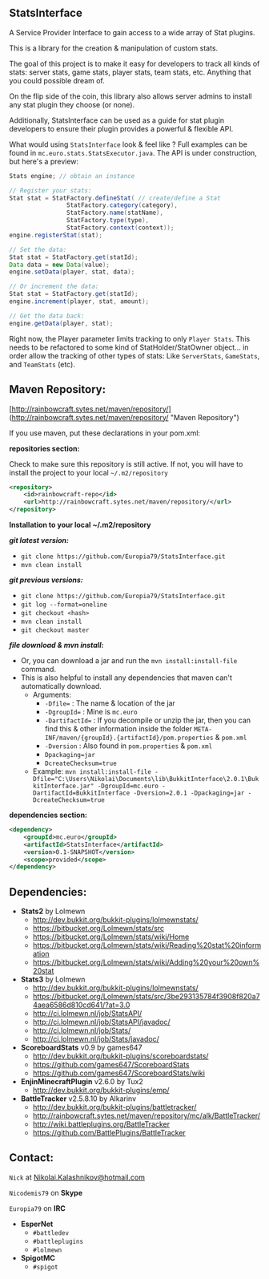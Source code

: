 StatsInterface
---
A Service Provider Interface to gain access to a wide array of Stat plugins.

This is a library for the creation & manipulation of custom stats.

The goal of this project is to make it easy for developers to track 
all kinds of stats: server stats, game stats, player stats, team stats, etc.
Anything that you could possible dream of.

On the flip side of the coin, this library also allows server admins 
to install any stat plugin they choose (or none).

Additionally, StatsInterface can be used as a guide for stat plugin developers 
to ensure their plugin provides a powerful & flexible API.

What would using ```StatsInterface``` look & feel like ? 
Full examples can be found in ```mc.euro.stats.StatsExecutor.java```.
The API is under construction, but here's a preview:

```java
Stats engine; // obtain an instance

// Register your stats:
Stat stat = StatFactory.defineStat( // create/define a Stat
                StatFactory.category(category),
                StatFactory.name(statName),
                StatFactory.type(type),
                StatFactory.context(context));
engine.registerStat(stat);

// Set the data:
Stat stat = StatFactory.get(statId);
Data data = new Data(value);
engine.setData(player, stat, data);

// Or increment the data:
Stat stat = StatFactory.get(statId);
engine.increment(player, stat, amount);

// Get the data back:
engine.getData(player, stat);
```

Right now, the Player parameter limits tracking to only ```Player Stats```. 
This needs to be refactored to some kind of StatHolder/StatOwner object...
in order allow the tracking of other types of stats: Like ```ServerStats```, 
```GameStats```, and ```TeamStats``` (etc).

Maven Repository:
---

[http://rainbowcraft.sytes.net/maven/repository/] (http://rainbowcraft.sytes.net/maven/repository/ "Maven Repository")

If you use maven, put these declarations in your pom.xml:

**repositories section:**

Check to make sure this repository is still active. If not, you will have to install the project to your local ```~/.m2/repository```

```xml
<repository>
    <id>rainbowcraft-repo</id>
    <url>http://rainbowcraft.sytes.net/maven/repository/</url>
</repository>
```

**Installation to your local ~/.m2/repository**

***git latest version:***

* ```git clone https://github.com/Europia79/StatsInterface.git```
* ```mvn clean install```

***git previous versions:***
* ```git clone https://github.com/Europia79/StatsInterface.git```
* ```git log --format=oneline```
* ```git checkout <hash>```
* ```mvn clean install```
* ```git checkout master```

***file download & mvn install:***

* Or, you can download a jar and run the ```mvn install:install-file``` command.
* This is also helpful to install any dependencies that maven can't automatically download.
  * Arguments: 
    * ```-Dfile=``` : The name & location of the jar
    * ```-DgroupId=``` : Mine is ```mc.euro```
    * ```-DartifactId=``` : If you decompile or unzip the jar, then you can find this & other information inside the folder ```META-INF/maven/{groupId}.{artifactId}/pom.properties``` & ```pom.xml```
    * ```-Dversion``` : Also found in ```pom.properties``` & ```pom.xml```
    * ```Dpackaging=jar```
    * ```DcreateChecksum=true```
  * Example: ```mvn install:install-file -Dfile="C:\Users\Nikolai\Documents\lib\BukkitInterface\2.0.1\BukkitInterface.jar" -DgroupId=mc.euro -DartifactId=BukkitInterface -Dversion=2.0.1 -Dpackaging=jar -DcreateChecksum=true```

**dependencies section:**

```xml
<dependency>
    <groupId>mc.euro</groupId>
    <artifactId>StatsInterface</artifactId>
    <version>0.1-SNAPSHOT</version>
    <scope>provided</scope>
</dependency>
```


Dependencies:
---
- **Stats2** by Lolmewn
  * http://dev.bukkit.org/bukkit-plugins/lolmewnstats/
  * https://bitbucket.org/Lolmewn/stats/src
  * https://bitbucket.org/Lolmewn/stats/wiki/Home
  * https://bitbucket.org/Lolmewn/stats/wiki/Reading%20stat%20information
  * https://bitbucket.org/Lolmewn/stats/wiki/Adding%20your%20own%20stat
- **Stats3** by Lolmewn
  * http://dev.bukkit.org/bukkit-plugins/lolmewnstats/
  * https://bitbucket.org/Lolmewn/stats/src/3be293135784f3908f820a74aea6586d810cd641/?at=3.0
  * http://ci.lolmewn.nl/job/StatsAPI/
  * http://ci.lolmewn.nl/job/StatsAPI/javadoc/
  * http://ci.lolmewn.nl/job/Stats/
  * http://ci.lolmewn.nl/job/Stats/javadoc/
- **ScoreboardStats** v0.9 by games647
  * http://dev.bukkit.org/bukkit-plugins/scoreboardstats/
  * https://github.com/games647/ScoreboardStats
  * https://github.com/games647/ScoreboardStats/wiki
- **EnjinMinecraftPlugin** v2.6.0 by Tux2
  * http://dev.bukkit.org/bukkit-plugins/emp/
- **BattleTracker** v2.5.8.10 by Alkarinv
  * http://dev.bukkit.org/bukkit-plugins/battletracker/
  * http://rainbowcraft.sytes.net/maven/repository/mc/alk/BattleTracker/
  * http://wiki.battleplugins.org/BattleTracker
  * https://github.com/BattlePlugins/BattleTracker

Contact:
---

```Nick``` at Nikolai.Kalashnikov@hotmail.com

```Nicodemis79``` on **Skype**

```Europia79``` on **IRC**

- **EsperNet**
  * ```#battledev```
  * ```#battleplugins```
  * ```#lolmewn```
- **SpigotMC**
  * ```#spigot```
